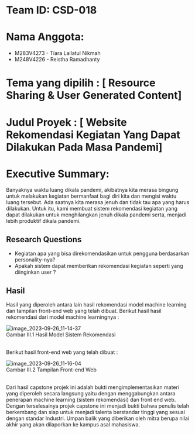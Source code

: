 # Team ID: CSD-018

# Nama Anggota:
 * M283V4273 - Tiara Lailatul Nikmah 
 * M248V4226 - Reistha Ramadhanty

# Tema yang dipilih : [ Resource Sharing & User Generated Content]

# Judul Proyek : [ Website Rekomendasi Kegiatan Yang Dapat Dilakukan Pada Masa Pandemi]

# Executive Summary: 
Banyaknya waktu luang dikala pandemi, akibatnya kita merasa bingung untuk melakukan
kegiatan bermanfaat bagi diri kita dan mengisi waktu luang tersebut. Ada saatnya kita merasa
jenuh dan tidak tau apa yang harus dilakukan. Untuk itu, kami membuat sistem rekomendasi
kegiatan yang dapat dilakukan untuk menghilangkan jenuh dikala pandemi serta, menjadi lebih
produktif dikala pandemi.

## Research Questions
* Kegiatan apa yang bisa direkomendasikan untuk pengguna berdasarkan personality-nya?
* Apakah sistem dapat memberikan rekomendasi kegiatan seperti yang diinginkan user ?

## Hasil
Hasil yang diperoleh antara lain hasil rekomendasi model machine learning dan tampilan front-end web yang telah dibuat. Berikut hasil hasil rekomendasi dari model machine learningnya :

![image_2023-09-26_11-14-37](https://github.com/Tiara-la/Projek-Akhir-SIB/assets/57089512/944da7f5-2cb3-41d6-8599-841f8b1ed100) <br>
Gambar III.1 Hasil Model Sistem Rekomendasi <br><br>


Berikut hasil front-end web yang telah dibuat :

![image_2023-09-26_11-16-04](https://github.com/Tiara-la/Projek-Akhir-SIB/assets/57089512/aba52238-0892-42e1-befe-8176e34405e6) <br>
Gambar III.2 Tampilan Front-end Web <br><br>


Dari hasil capstone projek ini adalah bukti mengimplementasikan materi yang diperoleh secara langsung yaitu dengan menggabungkan antara penerapan machine learning (sistem rekomendasi) dan front end web. Dengan terselesainya projek capstone ini menjadi bukti bahwa penulis telah berkembang dan siap untuk menjadi talenta berstandar tinggi yang sesuai dengan standar Industri. Umpan balik yang diberikan oleh mitra berupa nilai akhir yang akan dilaporkan ke kampus asal mahasiswa.
